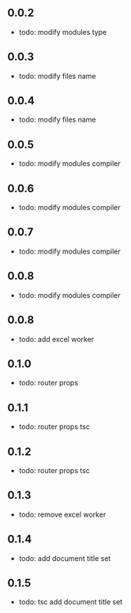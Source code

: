 ## 0.0.2

- todo: modify modules type

## 0.0.3

- todo: modify files name

## 0.0.4

- todo: modify files name

## 0.0.5

- todo: modify modules compiler

## 0.0.6

- todo: modify modules compiler

## 0.0.7

- todo: modify modules compiler

## 0.0.8

- todo: modify modules compiler

## 0.0.8

- todo: add excel worker

## 0.1.0

- todo: router props

## 0.1.1

- todo: router props tsc

## 0.1.2

- todo: router props tsc

## 0.1.3

- todo: remove excel worker

## 0.1.4

- todo: add document title set

## 0.1.5

- todo: tsc add document title set